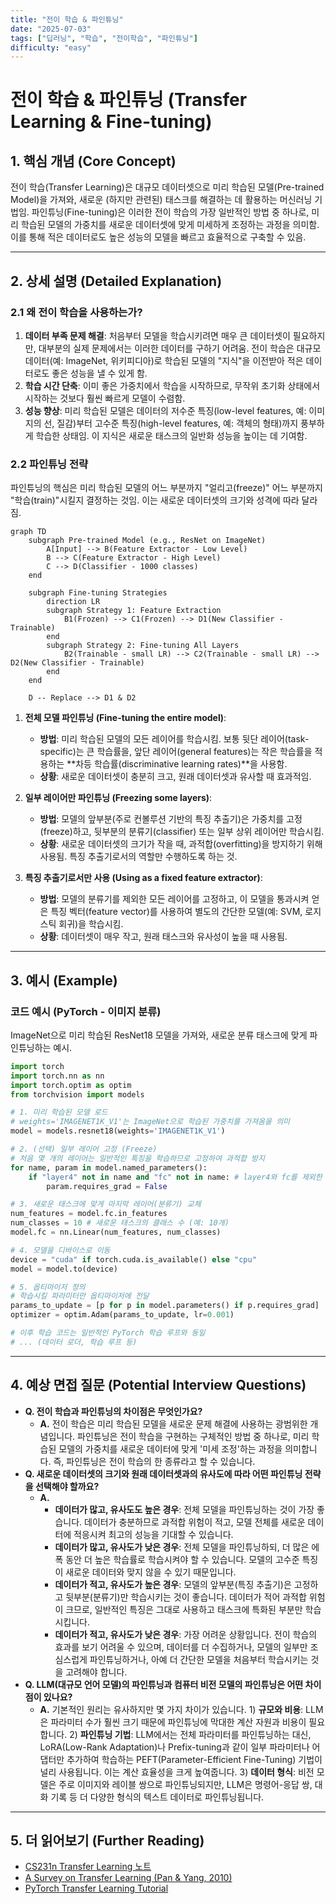 ```yaml
---
title: "전이 학습 & 파인튜닝"
date: "2025-07-03"
tags: ["딥러닝", "학습", "전이학습", "파인튜닝"]
difficulty: "easy"
---
```


# 전이 학습 & 파인튜닝 (Transfer Learning & Fine-tuning)

## 1. 핵심 개념 (Core Concept)

전이 학습(Transfer Learning)은 대규모 데이터셋으로 미리 학습된 모델(Pre-trained Model)을 가져와, 새로운 (하지만 관련된) 태스크를 해결하는 데 활용하는 머신러닝 기법임. 파인튜닝(Fine-tuning)은 이러한 전이 학습의 가장 일반적인 방법 중 하나로, 미리 학습된 모델의 가중치를 새로운 데이터셋에 맞게 미세하게 조정하는 과정을 의미함. 이를 통해 적은 데이터로도 높은 성능의 모델을 빠르고 효율적으로 구축할 수 있음.

---

## 2. 상세 설명 (Detailed Explanation)

### 2.1 왜 전이 학습을 사용하는가?

1.  **데이터 부족 문제 해결**: 처음부터 모델을 학습시키려면 매우 큰 데이터셋이 필요하지만, 대부분의 실제 문제에서는 이러한 데이터를 구하기 어려움. 전이 학습은 대규모 데이터(예: ImageNet, 위키피디아)로 학습된 모델의 "지식"을 이전받아 적은 데이터로도 좋은 성능을 낼 수 있게 함.
2.  **학습 시간 단축**: 이미 좋은 가중치에서 학습을 시작하므로, 무작위 초기화 상태에서 시작하는 것보다 훨씬 빠르게 모델이 수렴함.
3.  **성능 향상**: 미리 학습된 모델은 데이터의 저수준 특징(low-level features, 예: 이미지의 선, 질감)부터 고수준 특징(high-level features, 예: 객체의 형태)까지 풍부하게 학습한 상태임. 이 지식은 새로운 태스크의 일반화 성능을 높이는 데 기여함.

### 2.2 파인튜닝 전략

파인튜닝의 핵심은 미리 학습된 모델의 어느 부분까지 "얼리고(freeze)" 어느 부분까지 "학습(train)"시킬지 결정하는 것임. 이는 새로운 데이터셋의 크기와 성격에 따라 달라짐.

```mermaid
graph TD
    subgraph Pre-trained Model (e.g., ResNet on ImageNet)
        A[Input] --> B(Feature Extractor - Low Level)
        B --> C(Feature Extractor - High Level)
        C --> D(Classifier - 1000 classes)
    end

    subgraph Fine-tuning Strategies
        direction LR
        subgraph Strategy 1: Feature Extraction
            B1(Frozen) --> C1(Frozen) --> D1(New Classifier - Trainable)
        end
        subgraph Strategy 2: Fine-tuning All Layers
            B2(Trainable - small LR) --> C2(Trainable - small LR) --> D2(New Classifier - Trainable)
        end
    end
    
    D -- Replace --> D1 & D2
```

1.  **전체 모델 파인튜닝 (Fine-tuning the entire model)**:
    *   **방법**: 미리 학습된 모델의 모든 레이어를 학습시킴. 보통 뒷단 레이어(task-specific)는 큰 학습률을, 앞단 레이어(general features)는 작은 학습률을 적용하는 **차등 학습률(discriminative learning rates)**을 사용함.
    *   **상황**: 새로운 데이터셋이 충분히 크고, 원래 데이터셋과 유사할 때 효과적임.

2.  **일부 레이어만 파인튜닝 (Freezing some layers)**:
    *   **방법**: 모델의 앞부분(주로 컨볼루션 기반의 특징 추출기)은 가중치를 고정(freeze)하고, 뒷부분의 분류기(classifier) 또는 일부 상위 레이어만 학습시킴.
    *   **상황**: 새로운 데이터셋의 크기가 작을 때, 과적합(overfitting)을 방지하기 위해 사용됨. 특징 추출기로서의 역할만 수행하도록 하는 것.

3.  **특징 추출기로서만 사용 (Using as a fixed feature extractor)**:
    *   **방법**: 모델의 분류기를 제외한 모든 레이어를 고정하고, 이 모델을 통과시켜 얻은 특징 벡터(feature vector)를 사용하여 별도의 간단한 모델(예: SVM, 로지스틱 회귀)을 학습시킴.
    *   **상황**: 데이터셋이 매우 작고, 원래 태스크와 유사성이 높을 때 사용됨.

---

## 3. 예시 (Example)

### 코드 예시 (PyTorch - 이미지 분류)

ImageNet으로 미리 학습된 ResNet18 모델을 가져와, 새로운 분류 태스크에 맞게 파인튜닝하는 예시.

```python
import torch
import torch.nn as nn
import torch.optim as optim
from torchvision import models

# 1. 미리 학습된 모델 로드
# weights='IMAGENET1K_V1'는 ImageNet으로 학습된 가중치를 가져옴을 의미
model = models.resnet18(weights='IMAGENET1K_V1')

# 2. (선택) 일부 레이어 고정 (Freeze)
# 처음 몇 개의 레이어는 일반적인 특징을 학습하므로 고정하여 과적합 방지
for name, param in model.named_parameters():
    if "layer4" not in name and "fc" not in name: # layer4와 fc를 제외한 모든 파라미터 고정
        param.requires_grad = False

# 3. 새로운 태스크에 맞게 마지막 레이어(분류기) 교체
num_features = model.fc.in_features
num_classes = 10 # 새로운 태스크의 클래스 수 (예: 10개)
model.fc = nn.Linear(num_features, num_classes)

# 4. 모델을 디바이스로 이동
device = "cuda" if torch.cuda.is_available() else "cpu"
model = model.to(device)

# 5. 옵티마이저 정의
# 학습시킬 파라미터만 옵티마이저에 전달
params_to_update = [p for p in model.parameters() if p.requires_grad]
optimizer = optim.Adam(params_to_update, lr=0.001)

# 이후 학습 코드는 일반적인 PyTorch 학습 루프와 동일
# ... (데이터 로더, 학습 루프 등)
```

---

## 4. 예상 면접 질문 (Potential Interview Questions)

*   **Q. 전이 학습과 파인튜닝의 차이점은 무엇인가요?**
    *   **A.** 전이 학습은 미리 학습된 모델을 새로운 문제 해결에 사용하는 광범위한 개념입니다. 파인튜닝은 전이 학습을 구현하는 구체적인 방법 중 하나로, 미리 학습된 모델의 가중치를 새로운 데이터에 맞게 '미세 조정'하는 과정을 의미합니다. 즉, 파인튜닝은 전이 학습의 한 종류라고 할 수 있습니다.
*   **Q. 새로운 데이터셋의 크기와 원래 데이터셋과의 유사도에 따라 어떤 파인튜닝 전략을 선택해야 할까요?**
    *   **A.**
        *   **데이터가 많고, 유사도도 높은 경우**: 전체 모델을 파인튜닝하는 것이 가장 좋습니다. 데이터가 충분하므로 과적합 위험이 적고, 모델 전체를 새로운 데이터에 적응시켜 최고의 성능을 기대할 수 있습니다.
        *   **데이터가 많고, 유사도가 낮은 경우**: 전체 모델을 파인튜닝하되, 더 많은 에폭 동안 더 높은 학습률로 학습시켜야 할 수 있습니다. 모델의 고수준 특징이 새로운 데이터와 맞지 않을 수 있기 때문입니다.
        *   **데이터가 적고, 유사도가 높은 경우**: 모델의 앞부분(특징 추출기)은 고정하고 뒷부분(분류기)만 학습시키는 것이 좋습니다. 데이터가 적어 과적합 위험이 크므로, 일반적인 특징은 그대로 사용하고 태스크에 특화된 부분만 학습시킵니다.
        *   **데이터가 적고, 유사도가 낮은 경우**: 가장 어려운 상황입니다. 전이 학습의 효과를 보기 어려울 수 있으며, 데이터를 더 수집하거나, 모델의 일부만 조심스럽게 파인튜닝하거나, 아예 더 간단한 모델을 처음부터 학습시키는 것을 고려해야 합니다.
*   **Q. LLM(대규모 언어 모델)의 파인튜닝과 컴퓨터 비전 모델의 파인튜닝은 어떤 차이점이 있나요?**
    *   **A.** 기본적인 원리는 유사하지만 몇 가지 차이가 있습니다. 1) **규모와 비용**: LLM은 파라미터 수가 훨씬 크기 때문에 파인튜닝에 막대한 계산 자원과 비용이 필요합니다. 2) **파인튜닝 기법**: LLM에서는 전체 파라미터를 파인튜닝하는 대신, LoRA(Low-Rank Adaptation)나 Prefix-tuning과 같이 일부 파라미터나 어댑터만 추가하여 학습하는 PEFT(Parameter-Efficient Fine-Tuning) 기법이 널리 사용됩니다. 이는 계산 효율성을 크게 높여줍니다. 3) **데이터 형식**: 비전 모델은 주로 이미지와 레이블 쌍으로 파인튜닝되지만, LLM은 명령어-응답 쌍, 대화 기록 등 더 다양한 형식의 텍스트 데이터로 파인튜닝됩니다.

---

## 5. 더 읽어보기 (Further Reading)

*   [CS231n Transfer Learning 노트](https://cs231n.github.io/transfer-learning/)
*   [A Survey on Transfer Learning (Pan & Yang, 2010)](https://www.cse.ust.hk/~qyang/Docs/2009/tkde_transfer_learning.pdf)
*   [PyTorch Transfer Learning Tutorial](https://pytorch.org/tutorials/beginner/transfer_learning_tutorial.html)